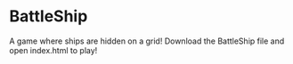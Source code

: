 # BattleShip
A game where ships are hidden on a grid!
Download the BattleShip file and open index.html to play!
